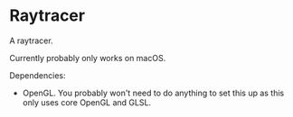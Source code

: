 # Raytracer
A raytracer.

Currently probably only works on macOS.

Dependencies:
- OpenGL. You probably won't need to do anything to set this up as this only uses core OpenGL and GLSL.
